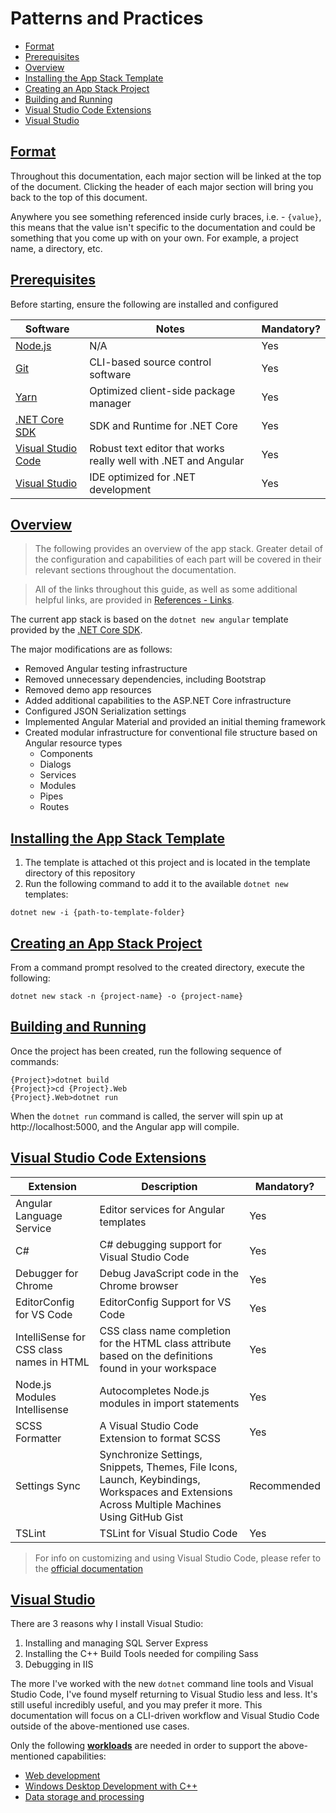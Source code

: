 # Patterns and Practices  

* [Format](#format)
* [Prerequisites](#prerequisites)
* [Overview](#overview)
* [Installing the App Stack Template](#installing-the-app-stack-template)
* [Creating an App Stack Project](#creating-an-app-stack-project)
* [Building and Running](#building-and-running)
* [Visual Studio Code Extensions](#visual-studio-code-extensions)
* [Visual Studio](#visual-studio)


## [Format](#patterns-and-practices)  

Throughout this documentation, each major section will be linked at the top of the document. Clicking the header of each major section will bring you back to the top of this document.  

Anywhere you see something referenced inside curly braces, i.e. - `{value}`, this means that the value isn't specific to the documentation and could be something that you come up with on your own. For example, a project name, a directory, etc.

## [Prerequisites](#patterns-and-practices)  

Before starting, ensure the following are installed and configured

Software | Notes | Mandatory?
---------|-------|-----------
[Node.js](https://nodejs.org/en/) | N/A | Yes
[Git](https://git-scm.com/) | CLI-based source control software | Yes
[Yarn](https://yarnpkg.com/en/) | Optimized client-side package manager | Yes
[.NET Core SDK](https://dotnet.microsoft.com/download) | SDK and Runtime for .NET Core | Yes
[Visual Studio Code](https://code.visualstudio.com/) | Robust text editor that works really well with .NET and Angular | Yes
[Visual Studio](https://visualstudio.microsoft.com/vs/) | IDE optimized for <span>.NET</span> development | Yes

## [Overview](#patterns-and-practices)  

> The following provides an overview of the app stack. Greater detail of the configuration and capabilities of each part will be covered in their relevant sections throughout the documentation.  

> All of the links throughout this guide, as well as some additional helpful links, are provided in [References - Links](./r1-links.md).

The current app stack is based on the `dotnet new angular` template provided by the [.NET Core SDK](https://docs.microsoft.com/en-us/dotnet/core/tools/dotnet-new).

The major modifications are as follows:
* Removed Angular testing infrastructure
* Removed unnecessary dependencies, including Bootstrap
* Removed demo app resources
* Added additional capabilities to the <span>ASP.NET</span> Core infrastructure
* Configured JSON Serialization settings
* Implemented Angular Material and provided an initial theming framework
* Created modular infrastructure for conventional file structure based on Angular resource types
    * Components
    * Dialogs
    * Services
    * Modules
    * Pipes
    * Routes

## [Installing the App Stack Template](#patterns-and-practices)  

1. The template is attached ot this project and is located in the template directory of this repository
2. Run the following command to add it to the available `dotnet new` templates:

```
dotnet new -i {path-to-template-folder}
```

## [Creating an App Stack Project](#patterns-and-practices)  

From a command prompt resolved to the created directory, execute the following:

```
dotnet new stack -n {project-name} -o {project-name}
```  

## [Building and Running](#patterns-and-practices)  

Once the project has been created, run the following sequence of commands:  

```
{Project}>dotnet build
{Project}>cd {Project}.Web
{Project}.Web>dotnet run
```  

When the `dotnet run` command is called, the server will spin up at http://localhost:5000, and the Angular app will compile.

## [Visual Studio Code Extensions](#patterns-and-practices)  

Extension | Description | Mandatory?
----------|-------------|-----------
Angular Language Service | Editor services for Angular templates | Yes
C# | C# debugging support for Visual Studio Code | Yes
Debugger for Chrome | Debug JavaScript code in the Chrome browser | Yes
EditorConfig for VS Code | EditorConfig Support for VS Code | Yes
IntelliSense for CSS class names in HTML | CSS class name completion for the HTML class attribute based on the definitions found in your workspace | Yes
Node.js Modules Intellisense | Autocompletes Node.js modules in import statements | Yes
SCSS Formatter | A Visual Studio Code Extension to format SCSS | Yes
Settings Sync | Synchronize Settings, Snippets, Themes, File Icons, Launch, Keybindings, Workspaces and Extensions Across Multiple Machines Using GitHub Gist | Recommended
TSLint | TSLint for Visual Studio Code | Yes  

> For info on customizing and using Visual Studio Code, please refer to the [official documentation](https://code.visualstudio.com/docs)  

## [Visual Studio](#patterns-and-practices)  

There are 3 reasons why I install Visual Studio:  
1. Installing and managing SQL Server Express
2. Installing the C++ Build Tools needed for compiling Sass
3. Debugging in IIS  

The more I've worked with the new `dotnet` command line tools and Visual Studio Code, I've found myself returning to Visual Studio less and less. It's still useful incredibly useful, and you may prefer it more. This documentation will focus on a CLI-driven workflow and Visual Studio Code outside of the above-mentioned use cases.  

Only the following [**workloads**](https://visualstudio.microsoft.com/vs/visual-studio-workloads/) are needed in order to support the above-mentioned capabilities:  
* [Web development](https://docs.microsoft.com/en-us/visualstudio/install/workload-component-id-vs-community?view=vs-2019#aspnet-and-web-development)
* [Windows Desktop Development with C++](https://docs.microsoft.com/en-us/visualstudio/install/workload-component-id-vs-community?view=vs-2019#desktop-development-with-c)
* [Data storage and processing](https://docs.microsoft.com/en-us/visualstudio/install/workload-component-id-vs-community?view=vs-2019#data-storage-and-processing)